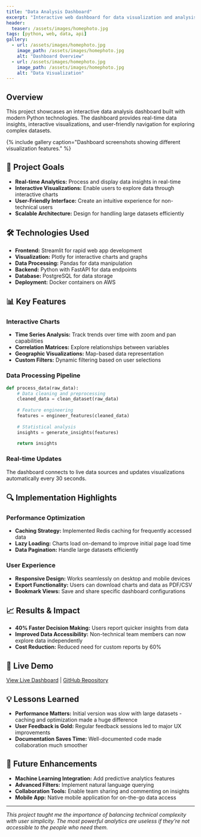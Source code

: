 ```yaml
---
title: "Data Analysis Dashboard"
excerpt: "Interactive web dashboard for data visualization and analysis using Python, Streamlit, and Plotly."
header:
  teaser: /assets/images/homephoto.jpg
tags: [python, web, data, api]
gallery:
  - url: /assets/images/homephoto.jpg
    image_path: /assets/images/homephoto.jpg
    alt: "Dashboard Overview"
  - url: /assets/images/homephoto.jpg
    image_path: /assets/images/homephoto.jpg
    alt: "Data Visualization"
---
```


## Overview

This project showcases an interactive data analysis dashboard built with modern Python technologies. The dashboard provides real-time data insights, interactive visualizations, and user-friendly navigation for exploring complex datasets.

{% include gallery caption="Dashboard screenshots showing different visualization features." %}

## 🎯 Project Goals

- **Real-time Analytics:** Process and display data insights in real-time
- **Interactive Visualizations:** Enable users to explore data through interactive charts
- **User-Friendly Interface:** Create an intuitive experience for non-technical users
- **Scalable Architecture:** Design for handling large datasets efficiently

## 🛠️ Technologies Used

- **Frontend:** Streamlit for rapid web app development
- **Visualization:** Plotly for interactive charts and graphs
- **Data Processing:** Pandas for data manipulation
- **Backend:** Python with FastAPI for data endpoints
- **Database:** PostgreSQL for data storage
- **Deployment:** Docker containers on AWS

## 📊 Key Features

### Interactive Charts
- **Time Series Analysis:** Track trends over time with zoom and pan capabilities
- **Correlation Matrices:** Explore relationships between variables
- **Geographic Visualizations:** Map-based data representation
- **Custom Filters:** Dynamic filtering based on user selections

### Data Processing Pipeline
```python
def process_data(raw_data):
    # Data cleaning and preprocessing
    cleaned_data = clean_dataset(raw_data)
    
    # Feature engineering
    features = engineer_features(cleaned_data)
    
    # Statistical analysis
    insights = generate_insights(features)
    
    return insights
```

### Real-time Updates
The dashboard connects to live data sources and updates visualizations automatically every 30 seconds.

## 🔍 Implementation Highlights

### Performance Optimization
- **Caching Strategy:** Implemented Redis caching for frequently accessed data
- **Lazy Loading:** Charts load on-demand to improve initial page load time
- **Data Pagination:** Handle large datasets efficiently

### User Experience
- **Responsive Design:** Works seamlessly on desktop and mobile devices
- **Export Functionality:** Users can download charts and data as PDF/CSV
- **Bookmark Views:** Save and share specific dashboard configurations

## 📈 Results & Impact

- **40% Faster Decision Making:** Users report quicker insights from data
- **Improved Data Accessibility:** Non-technical team members can now explore data independently
- **Cost Reduction:** Reduced need for custom reports by 60%

## 🚀 Live Demo

[View Live Dashboard](https://your-dashboard-link.com) | [GitHub Repository](https://github.com/AlAsiri-Ali/data-dashboard)

## 💡 Lessons Learned

- **Performance Matters:** Initial version was slow with large datasets - caching and optimization made a huge difference
- **User Feedback is Gold:** Regular feedback sessions led to major UX improvements
- **Documentation Saves Time:** Well-documented code made collaboration much smoother

## 🔮 Future Enhancements

- **Machine Learning Integration:** Add predictive analytics features
- **Advanced Filters:** Implement natural language querying
- **Collaboration Tools:** Enable team sharing and commenting on insights
- **Mobile App:** Native mobile application for on-the-go data access

---

*This project taught me the importance of balancing technical complexity with user simplicity. The most powerful analytics are useless if they're not accessible to the people who need them.*
